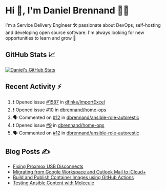 # Hi 👋, I'm Daniel Brennand 👨‍💻

I'm a Service Delivery Engineer 🛠 passionate about DevOps, self-hosting and developing open source software. I'm always looking for new opportunities to learn and grow 🌱

## GitHub Stats 📈

[![Daniel's GitHub Stats](https://github-readme-stats.vercel.app/api?username=dbrennand&show_icons=true&count_private=true&hide_border=true&theme=dark)](https://github.com/anuraghazra/github-readme-stats)

## Recent Activity ⚡

<!--START_SECTION:activity-->
1. ❗ Opened issue [#1587](https://github.com/dfinke/ImportExcel/issues/1587) in [dfinke/ImportExcel](https://github.com/dfinke/ImportExcel)
2. ❗ Opened issue [#10](https://github.com/dbrennand/home-ops/issues/10) in [dbrennand/home-ops](https://github.com/dbrennand/home-ops)
3. 🗣 Commented on [#12](https://github.com/dbrennand/ansible-role-autorestic/issues/12#issuecomment-2040325858) in [dbrennand/ansible-role-autorestic](https://github.com/dbrennand/ansible-role-autorestic)
4. ❗ Opened issue [#9](https://github.com/dbrennand/home-ops/issues/9) in [dbrennand/home-ops](https://github.com/dbrennand/home-ops)
5. 🗣 Commented on [#12](https://github.com/dbrennand/ansible-role-autorestic/issues/12#issuecomment-1976517489) in [dbrennand/ansible-role-autorestic](https://github.com/dbrennand/ansible-role-autorestic)
<!--END_SECTION:activity-->

## Blog Posts ✍

<!-- BLOG-POST-LIST:START -->
- [Fixing Proxmox USB Disconnects](https://danielbrennand.com/blog/proxmox-fix-usb-disconnect/)
- [Migrating from Google Workspace and Outlook Mail to iCloud+](https://danielbrennand.com/blog/google-outlook-to-icloud+/)
- [Build and Publish Container Images using GitHub Actions](https://danielbrennand.com/blog/build-and-publish-container-image-gha/)
- [Testing Ansible Content with Molecule](https://danielbrennand.com/blog/testing-ansible-content/)
<!-- BLOG-POST-LIST:END -->
